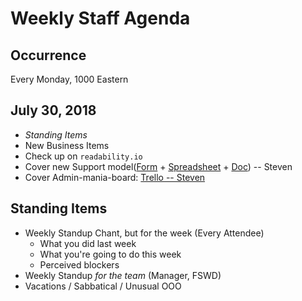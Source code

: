 # Weekly Staff Agenda

## Occurrence

Every Monday, 1000 Eastern

## July 30, 2018

* _Standing Items_
* New Business Items
* Check up on `readability.io`
* Cover new Support model([Form](https://docs.google.com/forms/d/e/1FAIpQLScRHNWEycL_dup5uX7IKrae6YGKARdG0ZekF80bJqT75GfGDg/viewform?usp=sf_link) + [Spreadsheet](https://docs.google.com/spreadsheets/d/167mln1rx3AQxLzegsposGaBuTAq0dNYN7QS653NXSE4/edit?usp=sharing) + [Doc](https://docs.google.com/document/d/1ql2Pnim-4Bt6x9ZFvv_Guv6YtCI2fc_1UZhlzi6Zo6E/edit?usp=sharing)) -- Steven
* Cover Admin-mania-board: [Trello -- Steven](https://trello.com/b/EVlNC6sa/fi-fswd-idea-backlog)

## Standing Items

* Weekly Standup Chant, but for the week (Every Attendee)
  * What you did last week
  * What you're going to do this week
  * Perceived blockers
* Weekly Standup _for the team_ (Manager, FSWD)
* Vacations / Sabbatical / Unusual OOO
